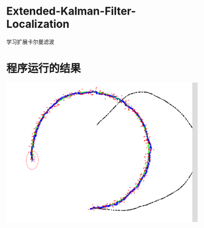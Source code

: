 # Extended-Kalman-Filter-Localization
学习扩展卡尔曼滤波

#  程序运行的结果
<p align='center'>
    <img src="img/EKF.png" alt="drawing" width="800"/>
</p>
